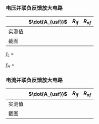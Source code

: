 ### 电压并联负反馈放大电路

|      | $\dot{A_{usf}}$ | $R_{if}$ | $R_{of}$ |
| ---- | --------------- | -------- | -------- |
| 实测值  |                 |          |          |
| 截图   |                 |          |          |
$f_L$ = 

$f_H$ = 

### 电流并联负反馈放大电路
|      | $\dot{A_{usf}}$ | $R_{if}$ | $R_{of}$ |
| ---- | --------------- | -------- | -------- |
| 实测值  |                 |          |          |
| 截图   |                 |          |          |

